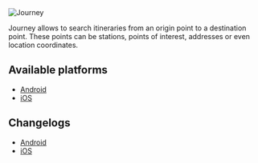<img class="img-overview" src="/navitia_sdk_docs/assets/img/journey.svg" alt="Journey"/>

Journey allows to search itineraries from an origin point to a destination point. These points can be stations, points of interest, addresses or even location coordinates.

## Available platforms

* [Android](android/index.md)
* [iOS](ios/index.md)

## Changelogs

* [Android](android/changelogs.md)
* [iOS](ios/changelogs.md)
